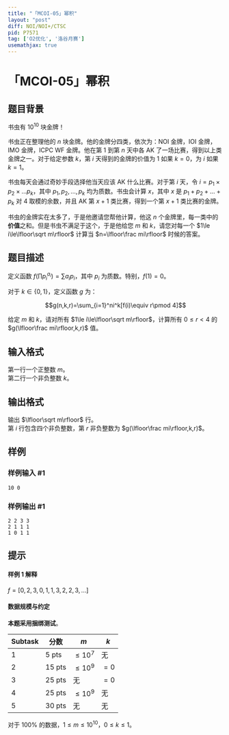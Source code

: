 ```yaml
---
title: "「MCOI-05」幂积"
layout: "post"
diff: NOI/NOI+/CTSC
pid: P7571
tag: ['O2优化', '洛谷月赛']
usemathjax: true
---
```


# 「MCOI-05」幂积
## 题目背景

书虫有 $10^{10}$ 块金牌！

书虫正在整理他的 $n$ 块金牌。他的金牌分四类，依次为：NOI 金牌，IOI 金牌，IMO 金牌，ICPC WF 金牌。他在第 $1$ 到第 $n$ 天中各 AK 了一场比赛，得到以上类金牌之一。对于给定参数 $k$，第 $i$ 天得到的金牌的价值为 $1$ 如果 $k=0$，为 $i$ 如果 $k=1$。

书虫每天会通过奇妙手段选择他当天应该 AK 什么比赛。对于第 $i$ 天，令 $i=p_1\times p_2\times\dots p_k$，其中 $p_1,p_2,\dots,p_k$ 均为质数。书虫会计算 $x$，其中 $x$ 是 $p_1+p_2+\dots+p_k$ 对 $4$ 取模的余数，并且 AK 第 $x+1$ 类比赛，得到一个第 $x+1$ 类比赛的金牌。

书虫的金牌实在太多了，于是他邀请您帮他计算，他这 $n$ 个金牌里，每一类中的**价值**之和。但是书虫不满足于这个，于是他给您 $m$ 和 $k$，请您对每一个 $1\le i\le\lfloor\sqrt m\rfloor$ 计算当 $n=\lfloor\frac mi\rfloor$ 时候的答案。
## 题目描述

定义函数 $f(\prod p_i^{a_i})=\sum a_ip_i$，其中 $p_i$ 为质数。特别，$f(1)=0$。

对于 $k\in\{0,1\}$，定义函数 $g$ 为：

$$g(n,k,r)=\sum_{i=1}^ni^k[f(i)\equiv r\pmod 4]$$

给定 $m$ 和 $k$，请对所有 $1\le i\le\lfloor\sqrt m\rfloor$，计算所有 $0\le r<4$ 的 $g(\lfloor\frac mi\rfloor,k,r)$ 值。
## 输入格式

第一行一个正整数 $m$。  
第二行一个非负整数 $k$。
## 输出格式

输出 $\lfloor\sqrt m\rfloor$ 行。  
第 $i$ 行包含四个非负整数，第 $r$ 非负整数为 $g(\lfloor\frac mi\rfloor,k,r)$。
## 样例

### 样例输入 #1
```
10 0
```
### 样例输出 #1
```
2 2 3 3
2 1 1 1
1 0 1 1
```
## 提示

#### 样例 1 解释

$f=[0,2,3,0,1,1,3,2,2,3,\dots]$

#### 数据规模与约定

**本题采用捆绑测试**。

| Subtask | 分数 | $m$ | $k$ |
| - | - | - | - |
| 1 | 5 pts | $\le 10^7$ | 无 |
| 2 | 15 pts | $\le10^9$ | $=0$ |
| 3 | 25 pts | 无 | $=0$ |
| 4 | 25 pts | $\le10^9$ | 无 |
| 5 | 30 pts | 无 | 无 |

对于 $100\%$ 的数据，$1\le m\le10^{10}$，$0\le k\le1$。
